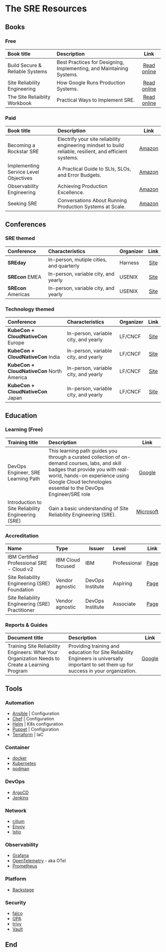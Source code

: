 # The SRE Resources

## Books

### Free

| Book title | Description | Link |
|:-----------|:------------|:----:|
| Build Secure & Reliable Systems | Best Practices for Designing, Implementing, and Maintaining Systems. | [Read online](https://google.github.io/building-secure-and-reliable-systems/raw/toc.html) |
| Site Reliability Engineering | How Google Runs Production Systems. | [Read online](https://sre.google/sre-book/table-of-contents/) |
| The Site Reliaiblity Workbook| Practical Ways to Implement SRE. | [Read online](https://sre.google/workbook/table-of-contents/) |

### Paid

| Book title | Description | Link |
|:-----------|:------------|:----:|
| Becoming a Rockstar SRE | Electrify your site reliability engineering mindset to build reliable, resilient, and efficient systems. | [Amazon](https://packt.link/H0G2R) |
| Implementing Service Level Objectives| A Practical Guide to SLIs, SLOs, and Error Budgets. | [Amazon](https://www.amazon.com/Implementing-Service-Level-Objectives-Practical/dp/1492076813/) |
| Observability Engineering | Achieving Production Excellence. | [Amazon](https://www.amazon.com/Observability-Engineering-Achieving-Production-Excellence/dp/1492076449/) |
| Seeking SRE | Conversations About Running Production Systems at Scale. | [Amazon](https://www.amazon.com/Seeking-SRE-Conversations-Running-Production/dp/1491978864/) |

## Conferences

### SRE themed

| Conference | Characteristics | Organizer | Link |
|:-----------|:----------------|:----------|:----:|
| **SREday** | In-person, mutiple cities, and quarterly | Harness | [Site](https://sreday.com/) |
| **SREcon** EMEA | In-person, variable city, and yearly | USENIX | [Site](https://www.usenix.org/srecon) |
| **SREcon** Americas | In-person, variable city, and yearly | USENIX | [Site](https://www.usenix.org/srecon) |

### Technology themed

| Conference | Characteristics | Organizer | Link |
|:-----------|:----------------|:----------|:----:|
| **KubeCon + CloudNativeCon** Europe | In-person, variable city, and yearly | LF/CNCF | [Site](https://events.linuxfoundation.org/kubecon-cloudnativecon-europe/) |
| **KubeCon + CloudNativeCon** India | In-person, variable city, and yearly | LF/CNCF | [Site](https://events.linuxfoundation.org/kubecon-cloudnativecon-india/) |
| **KubeCon + CloudNativeCon** North America | In-person, variable city, and yearly | LF/CNCF | [Site](https://events.linuxfoundation.org/kubecon-cloudnativecon-north-america/) |
| **KubeCon + CloudNativeCon** Japan | In-person, variable city, and yearly | LF/CNCF | [Site](https://events.linuxfoundation.org/kubecon-cloudnativecon-japan/) |

## Education

### Learning (Free)

| Training title | Description | Link |
|:-----------|:------------|:----:|
| DevOps Engineer, SRE Learning Path | This learning path guides you through a curated collection of on-demand courses, labs, and skill badges that provide you with real-world, hands-on experience using Google Cloud technologies essential to the DevOps Engineer/SRE role | [Google](https://www.cloudskillsboost.google/paths/20) |
| Introduction to Site Reliability Engineering (SRE) | Gain a basic understanding of Site Reliability Engineering (SRE). | [Microsoft](https://learn.microsoft.com/en-us/training/modules/intro-to-site-reliability-engineering/) |

### Accreditation

| Name | Type | Issuer | Level | Link |
|:-----|:-----|--------|:------|:----:|
| IBM Certified Professional SRE - Cloud v2 | IBM Cloud focused | IBM | Professional | [Page](https://www.ibm.com/training/certification/ibm-certified-professional-sre-cloud-v2-C0007801#exam) |
| Site Reliability Engineering (SRE) Foundation | Vendor agnostic | DevOps Institute | Aspiring | [Page](https://www.devopsinstitute.com/certifications/sre-foundation/) |
| Site Reliability Engineering (SRE) Practitioner | Vendor agnostic | DevOps Institute | Associate | [Page](https://www.devopsinstitute.com/certifications/sre-practitioner/) |

### Reports & Guides

| Document title | Description | Link |
|:-----------|:------------|:----:|
| Training Site Reliability Engineers: What Your Organization Needs to Create a Learning Program | Providing training and education for Site Reliability Engineers is universally important to set them up for success in your organization. | [Google](https://sre.google/resources/practices-and-processes/training-site-reliability-engineers/) |

## Tools

### Automation

* [Ansible](https://www.ansible.com/) | Configuration
* [Chef](https://www.chef.io/) | Configuration
* [Helm](https://helm.sh/) | K8s configuration
* [Puppet](https://www.puppet.com/) | Configuration
* [Terraform](https://www.terraform.io/) | IaC

### Container

* [docker](https://www.docker.com/)
* [Kubernetes](https://kubernetes.io)
* [podman](https://podman.io/)

### DevOps

* [ArgoCD](https://argo-cd.readthedocs.io/en/stable/)
* [Jenkins](https://www.jenkins.io/)

### Network

* [cilium](https://cilium.io/)
* [Envoy](https://www.envoyproxy.io/)
* [Istio](https://istio.io/)

### Observability

* [Grafana](https://grafana.com/oss/grafana/)
* [OpenTelemetry](https://opentelemetry.io) - aka OTel
* [Prometheus](https://prometheus.io)

### Platform

* [Backstage](https://backstage.io/)

### Security

* [falco](https://falco.org/)
* [OPA](https://www.openpolicyagent.org/)
* [trivy](https://trivy.dev/latest/)
* [Vault](https://www.vaultproject.io/)

## End
